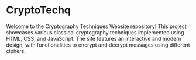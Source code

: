 # CryptoTechq
Welcome to the Cryptography Techniques Website repository! This project showcases various classical cryptography techniques implemented using HTML, CSS, and JavaScript. The site features an interactive and modern design, with functionalities to encrypt and decrypt messages using different ciphers.
